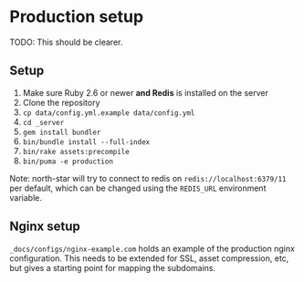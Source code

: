 # Production setup

TODO: This should be clearer.

## Setup

1. Make sure Ruby 2.6 or newer **and Redis** is installed on the server
2. Clone the repository
3. `cp data/config.yml.example data/config.yml`
4. `cd _server`
5. `gem install bundler`
6. `bin/bundle install --full-index`
7. `bin/rake assets:precompile`
8. `bin/puma -e production`

Note: north-star will try to connect to redis on `redis://localhost:6379/11` per default, which can be changed using the `REDIS_URL` environment variable.

## Nginx setup

`_docs/configs/nginx-example.com` holds an example of the production nginx configuration. This needs to be extended for SSL, asset compression, etc, but gives a starting point for mapping the subdomains.
